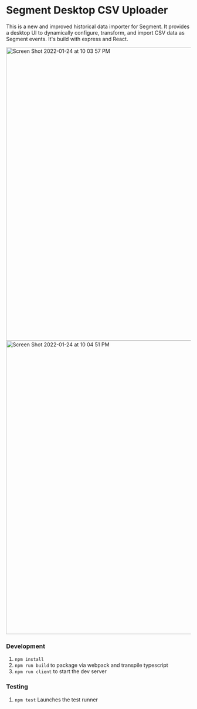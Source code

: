 # Segment Desktop CSV Uploader

This is a new and improved historical data importer for Segment. It provides a desktop UI to dynamically configure, transform, and import CSV data as Segment events. It's build with express and React.


<img width="800" alt="Screen Shot 2022-01-24 at 10 03 57 PM" src="https://user-images.githubusercontent.com/11877780/150903437-7225d19d-0fce-403a-8dfd-88ef20229909.png">



<img width="800" alt="Screen Shot 2022-01-24 at 10 04 51 PM" src="https://user-images.githubusercontent.com/11877780/150903453-7a55392f-39ad-4e69-92e3-18427fbc08e2.png">


### Development

1.   `npm install`
2.   `npm run build` to package via webpack and transpile typescript
3.   `npm run client` to start the dev server

### Testing

1. `npm test` Launches the test runner

